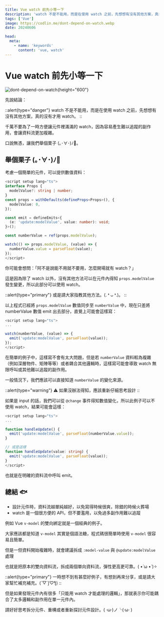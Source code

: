 ```yaml
---
title: Vue watch 前先小等一下
description: 'watch 不是不能用，而是在使用 watch 之前，先想想有沒有其他方案，真的沒有才用 watch。'
tags: ['Vue']
image: https://codlin.me/dont-depend-on-watch.webp
date: 20240606

head:
  meta:
    - name: 'keywords'
      content: 'vue, watch'
---
```


# Vue watch 前先小等一下

![dont-depend-on-watch](/dont-depend-on-watch.webp){height="600"}

先說結論：

::alert{type="danger"}
watch 不是不能用，而是在使用 watch 之前，先想想有沒有其他方案，真的沒有才用 watch。
::

千萬不要為了一時方便讓元件裡滿滿的 watch，因為容易產生難以追蹤的副作用，會讓資料流更加複雜。

口說無憑，讓我們舉個栗子 (｡･∀･)ﾉ🌰。

## 舉個栗子 (｡･∀･)ﾉ🌰

考慮一個簡單的元件，可以提供數值資料：

```ts
<script setup lang="ts">
interface Props {
  modelValue?: string | number;
}
const props = withDefaults(defineProps<Props>(), {
  modelValue: 0,
});

const emit = defineEmits<{
  (e: 'update:modelValue', value: number): void;
}>();

const numberValue = ref(props.modelValue);

watch(() => props.modelValue, (value) => {
  numberValue.value = parseFloat(value);
});
</script>
```

你可能會想問：「阿不是說能不用就不要用，怎麼開場就有 watch？」

這是因為除了 watch 以外，沒有其他方法可以在元件內得知  `props.modelValue` 發生變更，所以此部分可以使用 watch。

::alert{type="primary"}
或是請大家指教其他方法。(. ❛ ᴗ ❛.)。
::

以上程式已經將 `props.modelValue` 數值同步至 `numberValue` 中，現在只差將 numberValue 數值 emit 出去部分，直覺上可能會這樣寫：

```ts
<script setup lang="ts">
...

watch(numberValue, (value) => {
  emit('update:modelValue', parseFloat(value));
});
</script>
```

在簡單的例子中，這樣寫不會有太大問題，但是若 `numberValue` 資料較為複雜（例如深層物件、矩陣等等）或者耦合其他邏輯時，這樣寫可能會導致 watch 無限呼叫或其他難以追蹤的副作用。

一般情況下，我們應該可以直接知道 `numberValue` 的變化來源。

::alert{type="warning"}
⚠ 如果沒辦法得知，應該重新仔細思考設計
::

如果是 input 的話，我們可以從 `@change` 事件得知數值變化，所以此例子可以不使用 watch，結果可能會這樣：

```ts
<script setup lang="ts">
...

function handleUpdate() {
  emit('update:modelValue', parseFloat(numberValue.value));
}

// 或是這樣
function handleUpdate(value: string) {
  emit('update:modelValue', parseFloat(value));
}
</script>
```

也就是在明確的資料流中呼叫 emit。

## 總結 🐟

- 設計元件時，資料流越單純越好，以免寫得時候很爽，除錯的時候火葬場
- watch 是一個很方便的 API，但不要濫用，以免過多副作用難以追蹤

例如 Vue  `v-model` 的雙向綁定就是一個經典的例子。

大家應該都是知道 `v-model` 其實是個語法糖，程式碼很簡單時使用 `v-model` 很容易且簡單。

但是一但資料開始複雜時，就會建議拆成 `:model-value` 與 `@update:modelValue` 處理

也就是把原本的雙向資料流，拆成兩個單向資料流，彈性更高更可靠。( •̀ ω •́ )✧

::alert{type="primary"}
一時想不到有甚麼好例子，有想到再來分享，或是請大家幫忙補充補充。(´▽`ʃ♡ƪ)
::

但是如果發現元件內有很多「只能用 watch 才能處理的邏輯」，那就表示你可能耦合了太多邏輯和副作用在單一元件內。

請好好思考拆分元件、重構或者重新探討元件設計。( ‧ω‧)ノ╰(‧ω‧ )
